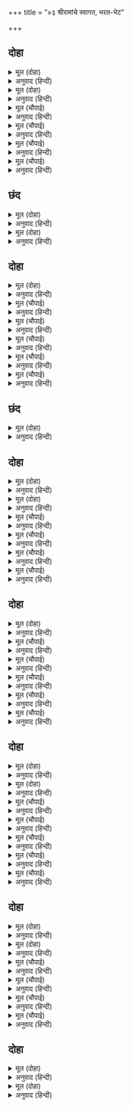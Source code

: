 +++
title = "०३ श्रीरामांचे स्वागत, भरत-भेट"

+++


## दोहा


<details><summary>मूल (दोहा)</summary>

आवत देखि लोग सब कृपासिंधु भगवान।  
नगर निकट प्रभु प्रेरेउ उतरेउ भूमि बिमान॥ ४(क)॥
</details>

<details><summary>अनुवाद (हिन्दी)</summary>

कृपासागर भगवान श्रीरामचंद्रांनी सर्व लोक येत असल्याचे पाहिले, तेव्हा प्रभूंनी विमान नगराजवळ उतरण्याची प्रेरणा दिली. तेव्हा ते पृथ्वीवर उतरले.॥ ४(क)॥
</details>

<details><summary>मूल (दोहा)</summary>

उतरि कहेउ प्रभु पुष्पकहि तुम्ह कुबेर पहिं जाहु।  
प्रेरित राम चलेउ सो हरषु बिरहु अति ताहु॥ ४(ख)॥
</details>

<details><summary>अनुवाद (हिन्दी)</summary>

विमानातून उतरल्यावर प्रभूंनी पुष्पक-विमानाला कुबेराकडे परत जाण्यास सांगितले. श्रीरामांच्या आज्ञेने ते निघाले. त्याला आपल्या मालकाजवळ जाण्याचा आनंद वाटत होता, तर प्रभू श्रीरामचंद्रांपासून दूर होण्याचे अत्यंत दुःखही वाटत होते.॥ ४(ख)॥
</details>

<details><summary>मूल (चौपाई)</summary>

आए भरत संग सब लोगा।  
कृस तन श्रीरघुबीर बियोगा॥  
बामदेव बसिष्ट मुनिनायक।  
देखे प्रभु महि धरि धनु सायक॥
</details>

<details><summary>अनुवाद (हिन्दी)</summary>

भरतासोबत सर्व लोक आले. श्रीरघुवीरांच्या वियोगामुळे सर्वजण अशक्तसे झाले होते. प्रभूंनी वामदेव, वसिष्ठ इत्यादी मुनिश्रेष्ठांना पाहिले, तेव्हा त्यांनी धनुष्य-बाण जमिनीवर ठेवून,॥ १॥
</details>

<details><summary>मूल (चौपाई)</summary>

धाइ धरे गुर चरन सरोरुह।  
अनुज सहित अति पुलक तनोरुह॥  
भेंटि कुसल बूझी मुनिराया।  
हमरें कुसल तुम्हारिहिं दाया॥
</details>

<details><summary>अनुवाद (हिन्दी)</summary>

लक्ष्मणासह धावत जाऊन गुरुजींचे चरण धरले. त्यांचे रोम-रोम अत्यंत पुलकित होत होते. मुनिराज वसिष्ठांनी त्यांना आलिंगन देऊन क्षेम-कुशल विचारले. प्रभू म्हणाले, ‘तुमच्या कृपेमुळेच आमचे क्षेम आहे.’॥ २॥
</details>

<details><summary>मूल (चौपाई)</summary>

सकल द्विजन्ह मिलि नायउ माथा।  
धर्म धुरंधर रघुकुलनाथा॥  
गहे भरत पुनि प्रभु पद पंकज।  
नमत जिन्हहि सुर मुनि संकर अज॥
</details>

<details><summary>अनुवाद (हिन्दी)</summary>

धर्माची धुरा धारण करणारे रघुकुलाचे स्वामी श्रीराम यांनी सर्वब्राह्मणांना भेटून त्यांना नमस्कार केला. मग देव, मुनी, शंकर आणि ब्रह्मदेवसुद्धा प्रभूंच्या ज्या चरणांना नमस्कार करतात, ते चरण भरताने धरले.॥ ३॥
</details>

<details><summary>मूल (चौपाई)</summary>

परे भूमि नहिं उठत उठाए।  
बर करि कृपासिंधु उर लाए॥  
स्यामल गात रोम भए ठाढ़े।  
नव राजीव नयन जल बाढ़े॥
</details>

<details><summary>अनुवाद (हिन्दी)</summary>

भरताने जमिनीवर लोटांगण घातले. उठवूनही तो उठत नव्हता. तेव्हा कृपासिंधू श्रीरामांनी त्याला बळेच उठवून छातीशी धरले. त्यांचे सावळेशरीर रोमांचित झाले. नवकमलासमान नेत्रांतून प्रेमाश्रूंच्या धारांचा पूर आला.॥ ४॥
</details>

## छंद


<details><summary>मूल (दोहा)</summary>

राजीव लोचन स्रवत जल तन ललित पुलकावलि बनी।  
अति प्रेम हृदयँ लगाइ अनुजहि मिले प्रभु त्रिभुअन धनी॥  
प्रभु मिलत अनुजहि सोह मो पहिं जाति नहिं उपमा कही।  
जनु प्रेम अरु सिंगार तनु धरि मिले बर सुषमा लही॥ १॥
</details>

<details><summary>अनुवाद (हिन्दी)</summary>

प्रभूंच्या कमलासमान नेत्रांतून पाणी वाहात होते. सुंदर शरीरावर पुलकावली शोभून दिसत होती. त्रैलोक्याचे स्वामी प्रभू श्रीरामांनी भरताला अत्यंत प्रेमाने हृदयाशी धरले. भावाला भेटताना प्रभू असे आनंदित झाले होते की, त्याला मी उपमा देऊ शकत नाही. जणू भक्ती व वात्सल्य हे देह धारण करून एकमेकांना भेटले व श्रेष्ठ शोभेला प्राप्त झाले.॥ १॥
</details>

<details><summary>मूल (दोहा)</summary>

बूझत कृपानिधि कुसल भरतहि बचन बेगि न आवई।  
सुनु सिवा सो सुख बचन मन ते भिन्न जान जो पावई॥  
अब कुसल कौसलनाथ आरत जानि जन दरसन दियो।  
बूड़त बिरह बारीस कृपानिधान मोहि कर गहि लियो॥ २॥
</details>

<details><summary>अनुवाद (हिन्दी)</summary>

कृपानिधान श्रीरामांनी भरताला क्षेम-कुशल विचारले. परंतु आनंदामुळे भरताच्या तोंडून शब्द फुटत नव्हता. श्रीशिव म्हणतात, ‘हे पार्वती,भरताला लाभलेले ते भेटीचे सुख सांगण्याच्या व कल्पनेच्या पलीकडील होते.ज्याला ते लाभले, तोच ते जाणतो.’ भरत म्हणाला, ‘हे कोसलनाथ, तुम्ही आर्त समजून या दासाला दर्शन दिले, त्यामुळे आता सर्व क्षेम आहे. विरह-समुद्रात बुडत असलेल्या मला कृपानिधानांनी हात पकडून वाचविले.’॥ २॥
</details>

## दोहा


<details><summary>मूल (दोहा)</summary>

पुनि प्रभु हरषि सत्रुहन भेंटे हृदयँ लगाइ।  
लछिमन भरत मिले तब परम प्रेम दोउ भाइ॥ ५॥
</details>

<details><summary>अनुवाद (हिन्दी)</summary>

मग प्रभू आनंदाने शत्रुघ्नाला हृदयाशी धरून भेटले. त्यानंतर लक्ष्मण व भरत हे बंधू परम प्रेमाने एकमेकांना भेटले.॥ ५॥
</details>

<details><summary>मूल (चौपाई)</summary>

भरतानुज लछिमन पुनि भेंटे।  
दुसह बिरह संभव दुख मेटे॥  
सीता चरन भरत सिरु नावा।  
अनुज समेत परम सुख पावा॥
</details>

<details><summary>अनुवाद (हिन्दी)</summary>

त्यानंतर लक्ष्मण शत्रुघ्नाला मिठी मारून भेटला आणि अशाप्रकारे विरहामुळे उत्पन्न झालेले दुःसह दुःख नाहीसे केले. नंतर भरत व शत्रुघ्न यांनी सीतेच्या चरणी नमन केले आणि त्यांना खूप सुख लाभले.॥ १॥
</details>

<details><summary>मूल (चौपाई)</summary>

प्रभु बिलोकि हरषे पुरबासी।  
जनित बियोग बिपति सब नासी॥  
प्रेमातुर सब लोग निहारी।  
कौतुक कीन्ह कृपाल खरारी॥
</details>

<details><summary>अनुवाद (हिन्दी)</summary>

प्रभूंना पाहून सर्व अयोध्यावासी आनंदित झाले. राम-वियोगामुळे झालेले त्यांचे सर्व दुःख नाहीसे झाले. सर्व लोक प्रेमविव्हळ व भेटण्यास आतुर असलेले पाहून श्रीरामांनी एक चमत्कार केला.॥ २॥
</details>

<details><summary>मूल (चौपाई)</summary>

अमित रूप प्रगटे तेहि काला।  
जथा जोग मिले सबहि कृपाला॥  
कृपादृष्टि रघुबीर बिलोकी।  
किए सकल नर नारि बिसोकी॥
</details>

<details><summary>अनुवाद (हिन्दी)</summary>

त्या प्रसंगी कृपाळू श्रीराम असंख्य रूपांमध्ये प्रकट झाले आणि सर्वांशी एकाच वेळी यथायोग्य रीतीने भेटले. श्रीरघुवीरांनी कृपादृष्टीने पाहून सर्व नर-नारींचा शोक दूर केला.॥ ३॥
</details>

<details><summary>मूल (चौपाई)</summary>

छन महिं सबहि मिले भगवाना।  
उमा मरम यह काहुँ न जाना॥  
एहि बिधि सबहि सुखी करि रामा।  
आगें चले सील गुन धामा॥
</details>

<details><summary>अनुवाद (हिन्दी)</summary>

भगवान क्षणभरात सर्वांना भेटले. हे उमा! हे रहस्य कुणालाही कळले नाही. अशा प्रकारे सौजन्य आणि गुणांचे धाम असलेले श्रीराम यांनी सर्वांना सुखी करून ते पुढे गेले.॥ ४॥
</details>

<details><summary>मूल (चौपाई)</summary>

कौसल्यादि मातु सब धाई।  
निरखि बच्छ जनु धेनु लवाई॥
</details>

<details><summary>अनुवाद (हिन्दी)</summary>

कौसल्या इत्यादी माता, नुकत्याच व्यालेल्या गाई आपल्या वासरांना पाहून धाव घेतात, तशा धावल्या.॥ ५॥
</details>

## छंद


<details><summary>मूल (दोहा)</summary>

जनु धेनु बालक बच्छ तजि गृहँ चरन बन परबस गईं।  
दिन अंत पुर रुख स्रवत थन हुंकार करि धावत भईं॥  
अति प्रेम प्रभु सब मातु भेटीं बचन मृदु बहुबिधि कहे।  
गइ बिषम बिपति बियोगभव तिन्ह हरष सुख अगनित लहे॥
</details>

<details><summary>अनुवाद (हिन्दी)</summary>

जणू नव्याने व्यालेल्या गाई आपल्या छोटॺा वासरांना घरी सोडून नाइलाजाने वनात गेल्या असाव्यात आणि दिवस मावळताच वासरांना भेटण्यासाठी हंबरत व स्तनांतून दूध स्रवत नगराकडे धावल्या असाव्यात. प्रभू अत्यंत प्रेमाने अशा सर्व मातेंना भेटून अत्यंत गोड शब्दात बोलले. वियोगामुळे आलेली भीषण विपत्ती नाहीशी झाली. भगवंतांना भेटून व त्यांचे बोलणे ऐकून त्या सर्वजणींना अपार सुख व आनंद मिळाला.
</details>

## दोहा


<details><summary>मूल (दोहा)</summary>

भेटेउ तनय सुमित्राँ राम चरन रति जानि।  
रामहि मिलत कैकई हृदयँ बहुत सकुचानि॥ ६(क)॥
</details>

<details><summary>अनुवाद (हिन्दी)</summary>

आपला पुत्र लक्ष्मण याचे श्रीरामांच्या चरणी असलेले प्रेम पाहून सुमित्रा त्यांना भेटली. श्रीरामांना भेटताना कैकेयीच्या मनास मात्र संकोच वाटत होता.॥ ६(क)॥
</details>

<details><summary>मूल (दोहा)</summary>

लछिमन सब मातन्ह मिलि हरषे आसिष पाइ।  
कैकइ कहँ पुनि पुनि मिले मन कर छोभु न जाइ॥ ६(ख)॥
</details>

<details><summary>अनुवाद (हिन्दी)</summary>

सर्व मातेंना भेटल्यामुळे व त्यांचा आशीर्वाद मिळाल्याने लक्ष्मणाला आनंद वाटला. तो कैकेयी मातेला वारंवार भेटला, परंतु त्याच्या मनातील राग गेला नव्हता.॥ ६(ख)॥
</details>

<details><summary>मूल (चौपाई)</summary>

सासुन्ह सबनि मिली बैदेही।  
चरनन्हि लागि हरषु अति तेही॥  
देहिं असीस बूझि कुसलाता।  
होइ अचल तुम्हार अहिवाता॥
</details>

<details><summary>अनुवाद (हिन्दी)</summary>

जानकी सर्व सासूंना भेटली आणि त्यांच्या पाया पडून तिला खूप आनंद झाला. सर्व सासवा तिची खुशाली विचारून आशीर्वाद देत होत्या की, ‘तुझे सौभाग्य अखंड राहो.’॥ १॥
</details>

<details><summary>मूल (चौपाई)</summary>

सबरघुपति मुखकमल बिलोकहिं।  
मंगल जानि नयन जल रोकहिं॥  
कनक थार आरती उतारहिं।  
बार बार प्रभु गात निहारहिं॥
</details>

<details><summary>अनुवाद (हिन्दी)</summary>

सर्व माता श्रीरघुनाथांचे कमलासारखे मुख पहात राहिल्या. त्यांच्या नेत्रात प्रेमाचे अश्रू उचंबळून येत होते, परंतु हा मंगल प्रसंग मानून त्या आपले अश्रू डोळ्यातच रोखून धरत होत्या. सोन्याच्या तबकातून आरती करीत होत्या आणि वारंवार प्रभूंचे अंग प्रेमाने पहात होत्या.॥ २॥
</details>

<details><summary>मूल (चौपाई)</summary>

नाना भाँति निछावरि करहीं।  
परमानंद हरष उर भरहीं॥  
कौसल्या पुनि पुनि रघुबीरहि।  
चितवति कृपासिंधु रनधीरहि॥
</details>

<details><summary>अनुवाद (हिन्दी)</summary>

अनेक प्रकारच्या वस्तू ओवाळून टाकत होत्या आणि त्यांच्या मनाला परमानंद वाटत होता. कौसल्या वारंवार कृपा-सागर आणि रणधीर अशा रघुवीरांना पहात होती.॥ ३॥
</details>

<details><summary>मूल (चौपाई)</summary>

हृदयँ बिचारति बारहिं बारा।  
कवन भाँति लंकापति मारा॥  
अति सुकुमार जुगल मेरे बारे।  
निसिचर सुभट महाबल भारे॥
</details>

<details><summary>अनुवाद (हिन्दी)</summary>

ती वारंवार मनात विचार करीत होती की, यांनी लंकापती रावणाला कसे मारले असेल? माझे हे दोन्ही पुत्र अत्यंत सुकुमार आहेत आणि राक्षस हे तर फार मोठे योद्धे आणि बलवान होते.॥ ४॥
</details>

## दोहा


<details><summary>मूल (दोहा)</summary>

लछिमन अरु सीता सहित प्रभुहि बिलोकति मातु।  
परमानंद मगन मन पुनि पुनि पुलकित गातु॥ ७॥
</details>

<details><summary>अनुवाद (हिन्दी)</summary>

सर्व माता लक्ष्मण व जानकी यांच्यासह श्रीरामांना न्याहाळत होत्या.त्यांचे मन परमानंदात मग्न झाले होते आणि शरीर वारंवार पुलकित होत होते.॥ ७॥
</details>

<details><summary>मूल (चौपाई)</summary>

लंकापति कपीस नल नीला।  
जामवंत अंगद सुभसीला॥  
हनुमदादि सब बानर बीरा।  
धरे मनोहर मनुज सरीरा॥
</details>

<details><summary>अनुवाद (हिन्दी)</summary>

लंकापती बिभीषण, वानरराज सुग्रीव, नल, नील, जांबवान, अंगद व हनुमान इत्यादी सर्व उत्तम स्वभावाच्या वीर वानरांनी मनुष्यांची मनोहर रूपे धारण केली होती.॥ १॥
</details>

<details><summary>मूल (चौपाई)</summary>

भरत सनेह सील ब्रत नेमा।  
सादर सब बरनहिं अति प्रेमा॥  
देखि नगरबासिन्ह कै रीती।  
सकल सराहहिं प्रभु पद प्रीती॥
</details>

<details><summary>अनुवाद (हिन्दी)</summary>

ते सर्व भरताचे प्रेम, सुंदर स्वभाव, त्यागव्रत आणि नियमांचे आचरण पाहून अत्यंत प्रेमाने व आदराने त्याची वाखाणणी करीत होते आणि नगरवासीयांची प्रेम, शील आणि विनयपूर्ण रीत पाहून ते सर्वजण प्रभूंच्या चरणी असलेल्या त्यांच्या प्रेमाचे कौतुक करीत होते.॥ २॥
</details>

<details><summary>मूल (चौपाई)</summary>

पुनि रघुपति सब सखा बोलाए।  
मुनि पद लागहु सकल सिखाए॥  
गुर बसिष्ट कुलपूज्य हमारे।  
इन्ह की कृपाँ दनुज रन मारे॥
</details>

<details><summary>अनुवाद (हिन्दी)</summary>

नंतर श्रीरघुनाथांनी सर्व मित्रांना बोलावले आणि सर्वांना सांगितले की, ‘मुनींच्या पाया पडा. हे गुरू वसिष्ठ, आमच्या संपूर्ण कुलासाठी पूज्य आहेत. यांच्या कृपेमुळेच युद्धात राक्षस मारले गेले आहेत.’॥ ३॥
</details>

<details><summary>मूल (चौपाई)</summary>

ए सब सखा सुनहु मुनि मेरे।  
भए समर सागर कहँ बेरे॥  
मम हित लागि जन्म इन्ह हारे।  
भरतहु ते मोहि अधिक पिआरे॥
</details>

<details><summary>अनुवाद (हिन्दी)</summary>

मग श्रीराम गुरूंना म्हणाले की, ‘हे मुनिवर्य! हे सर्व माझे मित्र आहेत. युद्धरूपी समुद्रामध्ये यांनी माझ्यासाठी जहाजाप्रमाणे आधार दिला. माझ्यासाठी यांनी आपले प्राणसुद्धा दिले. हे भरतापेक्षाही मला जास्त प्रिय आहेत.’॥ ४॥
</details>

<details><summary>मूल (चौपाई)</summary>

सुनि प्रभु बचन मगन सब भए।  
निमिष निमिष उपजत सुख नए॥
</details>

<details><summary>अनुवाद (हिन्दी)</summary>

प्रभूंचे बोलणे ऐकून सर्वजण प्रेम व आनंदात बुडून गेले. अशा प्रकारे त्यांना क्षणोक्षणी नवे नवे सुख वाटत होते.॥ ५॥
</details>

## दोहा


<details><summary>मूल (दोहा)</summary>

कौसल्या के चरनन्हि पुनि तिन्ह नायउ माथ।  
आसिष दीन्हे हरषि तुम्ह प्रिय मम जिमि रघुनाथ॥ ८(क)॥
</details>

<details><summary>अनुवाद (हिन्दी)</summary>

नंतर त्या सर्वांनी कौसल्येच्या चरणांवर मस्तक ठेवले. कौसल्येने आनंदाने आशीर्वाद दिले आणि म्हटले, ‘तुम्ही मला रघुनाथाप्रमाणेच प्रिय आहात.’॥ ८(क)॥
</details>

<details><summary>मूल (दोहा)</summary>

सुमन बृष्टि नभ संकुल भवन चले सुखकंद।  
चढ़ी अटारिन्ह देखहिं नगर नारि नर बृंद॥ ८(ख)॥
</details>

<details><summary>अनुवाद (हिन्दी)</summary>

आनंदकंद श्रीराम आपल्या महालाकडे निघाले. फुलांच्या वर्षावाने आकाश भरून गेले होते. नगरातील स्त्री-पुरुषांचे जमाव गच्च्यांवर चढून त्यांचे दर्शन घेत होते.॥ ८(ख)॥
</details>

<details><summary>मूल (चौपाई)</summary>

कंचन कलस बिचित्र सँवारे।  
सबहिं धरे सजि निज निज द्वारे॥  
बंदनवार पताका केतू।  
सबन्हि बनाए मंगल हेतू॥
</details>

<details><summary>अनुवाद (हिन्दी)</summary>

सोन्याचे कलश रत्नांनी अलंकृत करून व सजवून सर्व लोकांनी आपापल्या दारात ठेवले होते. सर्व लोकांनी मंगलकारक तोरणे, ध्वज आणि पताका लावल्या होत्या.॥ १॥
</details>

<details><summary>मूल (चौपाई)</summary>

बीथीं सकल सुगंध सिंचाईं।  
गजमनि रचि बहु चौक पुराईं॥  
नाना भाँति सुमंगल साजे।  
हरषि नगर निसान बहु बाजे॥
</details>

<details><summary>अनुवाद (हिन्दी)</summary>

सर्व गल्‍ल्यांमध्ये सुगंधी द्रव्यांचे सडे घातले होते. मोत्यांच्या अनेक रांगोळ्या काढल्या होत्या. अनेक प्रकारची सुंदर व मंगल सजावट केली होती आणि आनंद व्यक्त करणारे खूप नगारे वाजत होते.॥ २॥
</details>

<details><summary>मूल (चौपाई)</summary>

जहँ तहँ नारि निछावरि करहीं।  
देहिं असीस हरष उर भरहीं॥  
कंचन थार आरतीं नाना।  
जुबतीं सजें करहिं सुभ गाना॥
</details>

<details><summary>अनुवाद (हिन्दी)</summary>

जिकडे-तिकडे स्त्रिया वस्तू ओवाळून टाकीत होत्या आणि आनंदाने आशीर्वाद देत होत्या. बऱ्याचशा तरुण सुवासिनी सोन्याच्या तबकांमध्ये आरत्या घेऊन मंगलगीते गात होत्या.॥ ३॥
</details>

<details><summary>मूल (चौपाई)</summary>

करहिं आरती आरतिहर कें।  
रघुकुल कमल बिपिन दिनकर कें॥  
पुर सोभा संपति कल्याना।  
निगम सेष सारदा बखाना॥
</details>

<details><summary>अनुवाद (हिन्दी)</summary>

दुःख हरण करणारे आणि सूर्यकुलरूपी कमलवनाला प्रफुल्लित करणारे सूर्य श्रीराम यांना ओवाळीत होत्या. नगराची शोभा, संपत्ती व कल्याण यांचे वर्णन वेद, शेष व सरस्वती करीत होते.॥ ४॥
</details>

<details><summary>मूल (चौपाई)</summary>

तेउ यह चरित देखि ठगि रहहीं।  
उमा तासु गुन नर किमि कहहीं॥
</details>

<details><summary>अनुवाद (हिन्दी)</summary>

परंतु तेसुद्धा भगवंतांचे हे चरित्र पाहून अवाक् होत होते. शिव म्हणतात, ‘हे उमा, मग मनुष्य त्यांचे गुण कसे गाऊ शकतील बरे?’॥ ५॥
</details>

## दोहा


<details><summary>मूल (दोहा)</summary>

नारि कुमुदिनीं अवध सर रघुपति बिरह दिनेस।  
अस्त भएँ बिगसत भईं निरखि राम राकेस॥ ९(क)॥
</details>

<details><summary>अनुवाद (हिन्दी)</summary>

स्त्रिया या कुमुदिनी, अयोध्या हे सरोवर आणि श्रीरघुनाथांचा विरह हा सूर्य होता, त्यामुळे त्या कोमेजल्या होत्या. आता विरहरूपी सूर्याचा अस्त झाल्यामुळे श्रीरामरूपी पूर्णचंद्र पाहून त्या प्रफुल्लित झाल्या.॥ ९(क)॥
</details>

<details><summary>मूल (दोहा)</summary>

होहिं सगुन सुभ बिबिधि बिधि बाजहिं गगन निसान।  
पुर नर नारि सनाथ करि भवन चले भगवान॥ ९(ख)॥
</details>

<details><summary>अनुवाद (हिन्दी)</summary>

अनेक प्रकारचे शुभ-शकुन होत होते. आकाशात नगारे वाजत होते. नगरामधील पुरुष व स्त्रिया यांना दर्शन देऊन कृतार्थ करीत भगवान श्रीराम महालाकडे निघाले.॥ ९(ख)॥
</details>

<details><summary>मूल (चौपाई)</summary>

प्रभु जानी कैकई लजानी।  
प्रथम तासु गृह गए भवानी॥  
ताहि प्रबोधि बहुत सुख दीन्हा।  
पुनि निज भवन गवन हरि कीन्हा॥
</details>

<details><summary>अनुवाद (हिन्दी)</summary>

श्रीशिव म्हणतात, ‘हे भवानी, प्रभूंना जाणवले की माता कैकेयीओशाळून गेली आहे. म्हणून प्रथम ते तिच्या महालाकडे गेले आणि तिची समजूतघालून त्यांनी तिचे समाधान केले. नंतर श्रीहरी आपल्या महालात गेले.॥ १॥
</details>

<details><summary>मूल (चौपाई)</summary>

कृपासिंधु जब मंदिर गए।  
पुर नर नारि सुखी सब भए॥  
गुर बसिष्ट द्विज लिए बुलाई।  
आजु सुघरी सुदिन समुदाई॥
</details>

<details><summary>अनुवाद (हिन्दी)</summary>

कृपासागर श्रीराम जेव्हा आपल्या महालात गेले, तेव्हा नगरातील सर्व स्त्रीपुरुषांना आनंद झाला. गुरू वसिष्ठांनी ब्राह्मणांना बोलावून म्हटले, ‘आज शुभ दिवस व शुभ मुहूर्त इत्यादी सर्व शुभ योग आहेत.॥ २॥
</details>

<details><summary>मूल (चौपाई)</summary>

सब द्विज देहु हरषि अनुसासन।  
रामचंद्र बैठहिं सिंघासन॥  
मुनि बसिष्ट के बचन सुहाए।  
सुनत सकल बिप्रन्ह अति भाए॥
</details>

<details><summary>अनुवाद (हिन्दी)</summary>

या प्रसंगी श्रीरामचंद्रांनी सिंहासनावर विराजमान व्हावे, अशी तुम्ही सर्व ब्राह्मणांनी आनंदाने आज्ञा द्यावी.’ वसिष्ठ मुनींचे सुंदर बोल ऐकताच सर्व ब्राह्मणांना फार बरे वाटले.॥ ३॥
</details>

<details><summary>मूल (चौपाई)</summary>

कहहिं बचन मृदु बिप्र अनेका।  
जग अभिराम राम अभिषेका॥  
अब मुनिबर बिलंब नहिं कीजै।  
महाराज कहँ तिलक करीजै॥
</details>

<details><summary>अनुवाद (हिन्दी)</summary>

ते सर्व ब्राह्मण आनंदपूर्ण भाषेत म्हणाले, ‘श्रीरामांचा राज्याभिषेक हा संपूर्ण जगाला आनंददायक आहे. हे मुनिश्रेष्ठ, आता उशीर लावू नका आणि महाराजांचा राजतिलक लवकर करा.’॥ ४॥
</details>

## दोहा


<details><summary>मूल (दोहा)</summary>

तब मुनि कहेउ सुमंत्र सन सुनत चलेउ हरषाइ।  
रथ अनेक बहु बाजि गज तुरत सँवारे जाइ॥ १०(क)॥
</details>

<details><summary>अनुवाद (हिन्दी)</summary>

तेव्हा मुनींनी सुमंत्राला सांगितले. ते ऐकताच तो आनंदाने निघाला. त्याने त्वरित जाऊन अनेक रथ, घोडे आणि हत्ती सजविले.॥ १०(क)॥
</details>

<details><summary>मूल (दोहा)</summary>

जहँ तहँ धावन पठइ पुनि मंगल द्रब्य मगाइ।  
हरष समेत बसिष्ट पद पुनि सिरु नायउ आइ॥ १०(ख)॥
</details>

<details><summary>अनुवाद (हिन्दी)</summary>

आणि जिकडे-तिकडे सूचना देणाऱ्या दूतांना पाठवून मांगलिक वस्तू मागविल्या आणि नंतर आनंदाने येऊन तो वसिष्ठांच्या पाया पडला.॥ १०(ख)॥
</details>
